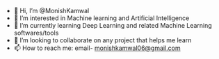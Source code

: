 - 👋 Hi, I’m @MonishKamwal
- 👀 I’m interested in Machine learning and Artificial Intelligence
- 🌱 I’m currently learning Deep Learning and related Machine Learning softwares/tools
- 💞️ I’m looking to collaborate on any project that helps me learn
- 📫 How to reach me: email- monishkamwal06@gmail.com
 <!---
LoneWolf2004/LoneWolf2004 is a ✨ special ✨ repository because its `README.md` (this file) appears on your GitHub profile.
You can click the Preview link to take a look at your changes.
--->
